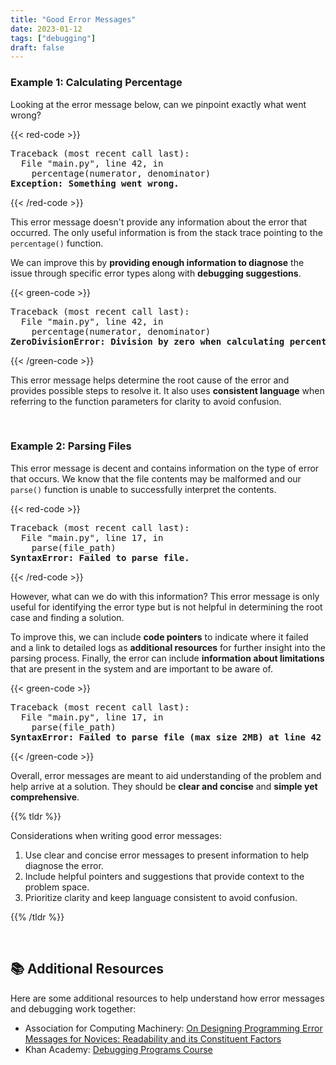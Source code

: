 ```yaml
---
title: "Good Error Messages"
date: 2023-01-12
tags: ["debugging"]
draft: false
---
```


### Example 1: Calculating Percentage

Looking at the error message below, can we pinpoint exactly what went wrong?

{{< red-code >}}

<pre style="margin: 0">
Traceback (most recent call last):
  File "main.py", line 42, in <module>
    percentage(numerator, denominator)
<b style="color: var(--dark-red)">Exception: Something went wrong.</b>
</pre>

{{< /red-code >}}

This error message doesn't provide any information about the error that occurred. The only useful information is from the stack trace pointing to the `percentage()` function.

We can improve this by **providing enough information to diagnose** the issue through specific error types along with **debugging suggestions**.

{{< green-code >}}

<pre style="margin: 0">
Traceback (most recent call last):
  File "main.py", line 42, in <module>
    percentage(numerator, denominator)
<b style="color: var(--dark-green)">ZeroDivisionError: Division by zero when calculating percentage. Check if the denominator 0.</b>
</pre>

{{< /green-code >}}

This error message helps determine the root cause of the error and provides possible steps to resolve it. It also uses **consistent language** when referring to the function parameters for clarity to avoid confusion.

<br/>

### Example 2: Parsing Files

This error message is decent and contains information on the type of error that occurs. We know that the file contents may be malformed and our `parse()` function is unable to successfully interpret the contents.

{{< red-code >}}

<pre style="margin: 0">
Traceback (most recent call last):
  File "main.py", line 17, in <module>
    parse(file_path)
<b style="color: var(--dark-red)">SyntaxError: Failed to parse file.</b>
</pre>

{{< /red-code >}}

However, what can we do with this information? This error message is only useful for identifying the error type but is not helpful in determining the root case and finding a solution.

To improve this, we can include **code pointers** to indicate where it failed and a link to detailed logs as **additional resources** for further insight into the parsing process. Finally, the error can include **information about limitations** that are present in the system and are important to be aware of.

{{< green-code >}}

<pre style="margin: 0">
Traceback (most recent call last):
  File "main.py", line 17, in <module>
    parse(file_path)
<b style="color: var(--dark-green)">SyntaxError: Failed to parse file (max size 2MB) at line 42 column 3. <u>Click here to view detailed logs.</u></b>
</pre>

{{< /green-code >}}

Overall, error messages are meant to aid understanding of the problem and help arrive at a solution. They should be **clear and concise** and **simple yet comprehensive**.

{{% tldr %}}

Considerations when writing good error messages:

1. Use clear and concise error messages to present information to help diagnose the error.
2. Include helpful pointers and suggestions that provide context to the problem space.
3. Prioritize clarity and keep language consistent to avoid confusion.

{{% /tldr %}}

<br>

## 📚 Additional Resources

Here are some additional resources to help understand how error messages and debugging work together:

- Association for Computing Machinery: <a href="https://dl.acm.org/doi/fullHtml/10.1145/3411764.3445696" target="_blank">On Designing Programming Error Messages for Novices: Readability and its Constituent Factors</a>
- Khan Academy: <a href="https://www.khanacademy.org/computing/computer-programming/programming#debugging-programs" target="_blank">Debugging Programs Course</a>
